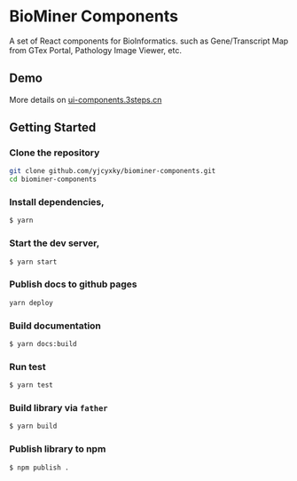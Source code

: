 # BioMiner Components

A set of React components for BioInformatics. such as Gene/Transcript Map from GTex Portal, Pathology Image Viewer, etc.

## Demo

More details on [ui-components.3steps.cn](https://ui-components.3steps.cn)

## Getting Started

### Clone the repository

```bash
git clone github.com/yjcyxky/biominer-components.git
cd biominer-components
```

### Install dependencies,

```bash
$ yarn
```

### Start the dev server,

```bash
$ yarn start
```

### Publish docs to github pages

```bash
yarn deploy
```

### Build documentation

```bash
$ yarn docs:build
```

### Run test

```bash
$ yarn test
```

### Build library via `father`

```bash
$ yarn build
```

### Publish library to npm

```bash
$ npm publish .
```
